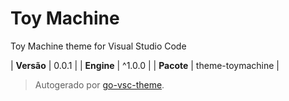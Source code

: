 # Toy Machine

Toy Machine theme for Visual Studio Code

| **Versão** | 0.0.1 |
| **Engine** | ^1.0.0 |
| **Pacote** | theme-toymachine |

> Autogerado por [go-vsc-theme](https://github.com/natalbu/go-vsc-theme).
